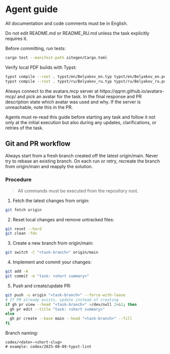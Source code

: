 # Agent guide

All documentation and code comments must be in English.

Do not edit README.md or README\_RU.md unless the task explicitly requires it.

Before committing, run tests:

```bash
cargo test --manifest-path sitegen/Cargo.toml
```

Verify local PDF builds with Typst:

```bash
typst compile --root . typst/en/Belyakov_en.typ typst/en/Belyakov_en.pdf
typst compile --root . typst/ru/Belyakov_ru.typ typst/ru/Belyakov_ru.pdf
```

Always connect to the avatars.mcp server at https\://qqrm.github.io/avatars-mcp/ and pick an avatar for the task. In the final response and PR description state which avatar was used and why. If the server is unreachable, note this in the PR.

Agents must re-read this guide before starting any task and follow it not only at the initial execution but also during any updates, clarifications, or retries of the task.

## Git and PR workflow

Always start from a fresh branch created off the latest origin/main. Never try to rebase an existing branch. On each run or retry, recreate the branch from origin/main and reapply the solution.

### Procedure

> All commands must be executed from the repository root.

1. Fetch the latest changes from origin:

```bash
git fetch origin
```

2. Reset local changes and remove untracked files:

```bash
git reset --hard
git clean -fdx
```

3. Create a new branch from origin/main:

```bash
git switch -C "<task-branch>" origin/main
```

4. Implement and commit your changes:

```bash
git add -A
git commit -m "task: <short summary>"
```

5. Push and create/update PR:

```bash
git push -u origin "<task-branch>" --force-with-lease
# If PR already exists, update instead of creating
if gh pr view --head "<task-branch>" >/dev/null 2>&1; then
  gh pr edit --title "task: <short summary>"
else
  gh pr create --base main --head "<task-branch>" --fill
fi
```

Branch naming:

```
codex/<date>-<short-slug>
# example: codex/2025-08-09-typst-lint
```

